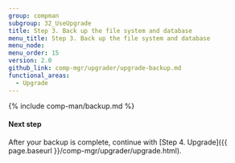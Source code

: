```yaml
---
group: compman
subgroup: 32_UseUpgrade
title: Step 3. Back up the file system and database
menu_title: Step 3. Back up the file system and database
menu_node:
menu_order: 15
version: 2.0
github_link: comp-mgr/upgrader/upgrade-backup.md
functional_areas:
  - Upgrade
---
```


{% include comp-man/backup.md %}

#### Next step
After your backup is complete, continue with [Step 4. Upgrade]({{ page.baseurl }}/comp-mgr/upgrader/upgrade.html).

